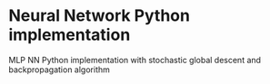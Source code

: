 # Neural Network Python implementation
MLP NN Python implementation with stochastic global descent and backpropagation algorithm
